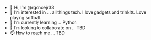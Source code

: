 - 👋 Hi, I’m @rgoncejr33
- 👀 I’m interested in ... all things tech. I love gadgets and trinkits. Love playing softball.
- 🌱 I’m currently learning ... Python
- 💞️ I’m looking to collaborate on ... TBD
- 📫 How to reach me ... TBD

<!---
rgoncejr33/rgoncejr33 is a ✨ special ✨ repository because its `README.md` (this file) appears on your GitHub profile.
You can click the Preview link to take a look at your changes.
--->
